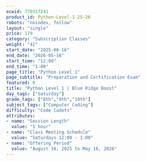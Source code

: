 ```yaml
---
ecwid: 770317241
product_id: Python-Level-1-25-26
robots: "noindex, follow"
layout: "single"
price: 179
category: "Subscription Classes"
weight: "41"
start_date: "2025-08-16"
end_date: "2026-05-16"
start_time: "12:00"
end_time: "1:00"
page_title: "Python Level 1"
page_subtitle: "Preparation and Certification Exam"
featured: 0
title: "Python Level 1 | Blue Ridge Boost"
day_tags: ["Saturday"]
grade_tags: ["8th","9th","10th"]
subject_tags: ["Computer Coding"]
difficulty: "Code Cadets"
attributes:
- name: "Session Length"
  value: "1 hour"
- name: "Class Meeting Schedule"
  value: "Saturdays 12:00 - 1:00"
- name: "Offering Period"
  value: "August 16, 2025 to May 16, 2026"
---
```

